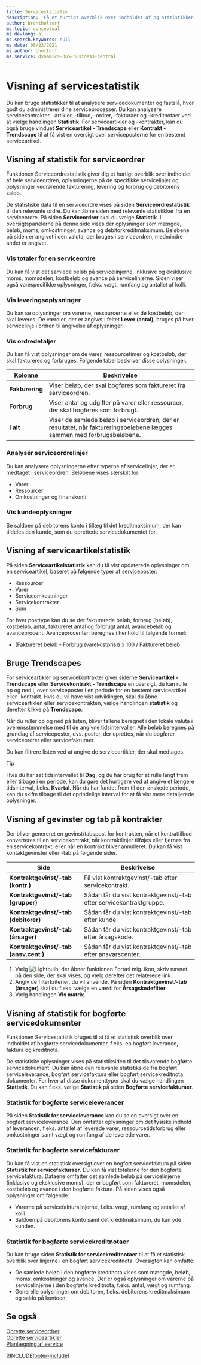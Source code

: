 ```yaml
---
title: Servicestatistik
description: 'Få et hurtigt overblik over indholdet af og statistikken for servicedokumenter, f.eks. ordrer, tilbud, fakturaer eller kreditnotaer, og detaljerne på de specifikke servicelinjer med mere.'
author: brentholtorf
ms.topic: conceptual
ms.devlang: al
ms.search.keywords: null
ms.date: 06/23/2021
ms.author: bholtorf
ms.service: dynamics-365-business-central
---
```


# <a name="viewing-service-statistics"></a>Visning af servicestatistik
Du kan bruge statistikker til at analysere servicedokumenter og fastslå, hvor godt du administrerer dine serviceprocesser. Du kan analysere servicekontrakter, -artikler, -tilbud, -ordrer, -fakturaer og -kreditnotaer ved at vælge handlingen **Statistik**. For serviceartikler og -kontrakter, kan du også bruge vinduet **Serviceartikel - Trendscape** eller **Kontrakt - Trendscape** til at få vist en oversigt over serviceposterne for en bestemt serviceartikel.   

## <a name="viewing-statistics-for-service-orders"></a>Visning af statistik for serviceordrer
Funktionen Serviceordrestatistik giver dig et hurtigt overblik over indholdet af hele serviceordren, oplysningerne på de specifikke servicelinjer og oplysninger vedrørende fakturering, levering og forbrug og debitorens saldo.  

De statistiske data til en serviceordre vises på siden **Serviceordrestatistik** til den relevante ordre. Du kan åbne siden med relevante statistikker fra en serviceordre. På siden **Serviceordrer** skal du vælge **Statistik**. I oversigtspanelerne på denne side vises der oplysninger som mængde, beløb, moms, omkostninger, avance og debitorkreditmaksimum. Beløbene på siden er angivet i den valuta, der bruges i serviceordren, medmindre andet er angivet.  

### <a name="view-totals-for-a-service-order"></a>Vis totaler for en serviceordre
Du kan få vist det samlede beløb på servicelinjerne, inklusive og eksklusive moms, momsdelen, kostbeløb og avance på servicelinjerne. Siden viser også varespecifikke oplysninger, f.eks. vægt, rumfang og antallet af kolli.  

### <a name="view-shipping-information"></a>Vis leveringsoplysninger
Du kan se oplysninger om varerne, ressourcerne eller de kostbeløb, der skal leveres. De værdier, der er angivet i feltet **Lever (antal)**, bruges på hver servicelinje i ordren til angivelse af oplysninger.  

### <a name="view-order-details"></a>Vis ordredetaljer
Du kan få vist oplysninger om de varer, ressourcetimer og kostbeløb, der skal faktureres og forbruges. Følgende tabel beskriver disse oplysninger.  

|Kolonne | Beskrivelse|  
|------------|---------------------------------------|  
|**Fakturering**|Viser beløb, der skal bogføres som faktureret fra serviceordren.|  
|**Forbrug**|Viser antal og udgifter på varer eller ressourcer, der skal bogføres som forbrugt.|  
|**I alt**|Viser de samlede beløb i serviceordren, der er resultatet, når faktureringsbeløbene lægges sammen med forbrugsbeløbene.|  

### <a name="analyze-service-order-lines"></a>Analysér serviceordrelinjer
Du kan analysere oplysningerne efter typerne af servicelinjer, der er medtaget i serviceordren. Beløbene vises særskilt for:  

* Varer  
* Ressourcer  
* Omkostninger og finanskonti  

### <a name="view-customer-information"></a>Vis kundeoplysninger
Se saldoen på debitorens konto i tillæg til det kreditmaksimum, der kan tildeles den kunde, som du oprettede servicedokumentet for.

## <a name="viewing-service-item-statistics"></a>Visning af serviceartikelstatistik
På siden **Serviceartikelstatistik** kan du få vist opdaterede oplysninger om en serviceartikel, baseret på følgende typer af serviceposter:  

* Ressourcer  
* Varer  
* Serviceomkostninger  
* Servicekontrakter  
* Sum  

For hver posttype kan du se det fakturerede beløb, forbrug (beløb), kostbeløb, antal, faktureret antal og forbrugt antal, avancebeløb og avanceprocent. Avanceprocenten beregnes i henhold til følgende formel:  

* (Faktureret beløb - Forbrug (varekostpris)) x 100 / Faktureret beløb  

## <a name="use-trendscapes"></a>Bruge Trendscapes
For serviceartikler og servicekontrakter giver siderne **Serviceartikel - Trendscape** eller **Servicekontrakt - Trendscape** en oversigt, du kan rulle op og ned i, over serviceposter i en periode for en bestemt serviceartikel eller -kontrakt. Hvis du vil have vist udviklingen, skal du åbne serviceartiklen eller servicekontrakten, vælge handlingen **statistik** og derefter klikke på **Trendscape**.

Når du ruller op og ned på listen, bliver tallene beregnet i den lokale valuta i overensstemmelse med til de angivne tidsintervaller. Alle beløb beregnes på grundlag af serviceposter, dvs. poster, der oprettes, når du bogfører serviceordrer eller servicefakturaer.

Du kan filtrere listen ved at angive de serviceartikler, der skal medtages.  

> [!Tip]  
>  Hvis du har sat tidsintervallet til **Dag**, og du har brug for at rulle langt frem eller tilbage i en periode, kan du gøre det hurtigere ved at angive et længere tidsinterval, f.eks. **Kvartal**. Når du har fundet frem til den ønskede periode, kan du skifte tilbage til det oprindelige interval for at få vist mere detaljerede oplysninger.   

## <a name="viewing-gains-and-losses-on-contracts"></a>Visning af gevinster og tab på kontrakter
Der bliver genereret en gevinst/tabspost for kontrakten, når et kontrattilbud konverteres til en servicekontrakt, når kontraktlinjer tilføjes eller fjernes fra en servicekontrakt, eller når en kontrakt bliver annulleret. Du kan få vist kontaktgevinster eller -tab på følgende sider.  

|Side | Beskrivelse|  
|----------------|---------------------------------------|  
|**Kontraktgevinst/-tab (kontr.)**|Få vist kontraktgevinst/-tab efter servicekontrakt.|  
|**Kontraktgevinst/-tab (grupper)**|Sådan får du vist kontraktgevinst/-tab efter servicekontraktgruppe.|  
|**Kontraktgevinst/-tab (debitorer)**|Sådan får du vist kontraktgevinst/-tab efter kunde.|  
|**Kontraktgevinst/-tab (årsager)**|Sådan får du vist kontraktgevinst/-tab efter årsagskode.|  
|**Kontraktgevinst/-tab (ansv.cent.)**|Sådan får du vist kontraktgevinst/-tab efter ansvarscenter.|  

1. Vælg ![Lightbulb, der åbner funktionen Fortæl mig.](media/ui-search/search_small.png "Fortæl mig, hvad du vil foretage dig") ikon, skriv navnet på den side, der skal vises, og vælg derefter det relaterede link.  
2. Angiv de filterkriterier, du vil anvende. På siden **Kontraktgevinst/-tab (årsager)** skal du f.eks. vælge en værdi for **Årsagskodefilter**.  
3. Vælg handlingen **Vis matrix**.

## <a name="viewing-statistics-for-posted-service-documents"></a>Visning af statistik for bogførte servicedokumenter
Funktionen Servicestatistik bruges til at få et statistisk overblik over indholdet af bogførte servicedokumenter, f.eks. en bogført leverance, faktura og kreditnota.  

De statistiske oplysninger vises på statistiksiden til det tilsvarende bogførte servicedokument. Du kan åbne den relevante statistikside fra bogført serviceleverance, bogført servicefaktura eller bogført servicekreditnota dokumenter. For hver af disse dokumenttyper skal du vælge handlingen **Statistik**. Du kan f.eks. vælge **Statistik** på siden **Bogførte servicefakturaer**.  

### <a name="posted-service-shipment-statistics"></a>Statistik for bogførte serviceleverancer
På siden **Statistik for serviceleverance** kan du se en oversigt over en bogført serviceleverance. Den omfatter oplysninger om det fysiske indhold af leverancen, f.eks. antallet af leverede varer, ressourcetidsforbrug eller omkostninger samt vægt og rumfang af de leverede varer.  

### <a name="posted-service-invoice-statistics"></a>Statistik for bogførte servicefakturaer
Du kan få vist en statistisk oversigt over en bogført servicefaktura på siden **Statistik for servicefakturaer**. Du kan få vist totalerne for den bogførte servicefaktura. Dataene omfatter det samlede beløb på servicelinjerne (inklusive og eksklusive moms), der er bogført som faktureret, momsdelen, kostbeløb og avance i den bogførte faktura. På siden vises også oplysninger om følgende:  

* Varerne på servicefakturalinjerne, f.eks. vægt, rumfang og antallet af kolli.  
* Saldoen på debitorens konto samt det kreditmaksimum, du kan yde kunden.  

### <a name="posted-service-credit-memo-statistics"></a>Statistik for bogførte servicekreditnotaer
Du kan bruge siden **Statistik for servicekreditnotaer** til at få et statistisk overblik over linjerne i en bogført servicekreditnota. Oversigten kan omfatte:

* De samlede beløb i den bogførte kreditnota vises som mængde, beløb, moms, omkostninger og avance. Der er også oplysninger om varerne på servicelinjerne i den bogførte kreditnota, f.eks. antal, vægt og rumfang.  
* Generelle oplysninger om debitoren, f.eks. debitorens kreditmaksimum og saldo på kontoen.  

## <a name="see-also"></a>Se også
[Oprette serviceordrer](service-how-to-create-service-orders.md)   
[Oprette serviceartikler](service-how-to-create-service-items.md)   
[Planlægning af service](service-plan-service.md)  


[!INCLUDE[footer-include](includes/footer-banner.md)]
